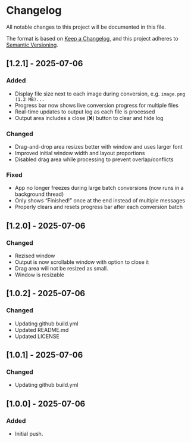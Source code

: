 # Changelog

All notable changes to this project will be documented in this file.

The format is based on [Keep a Changelog](https://keepachangelog.com/en/1.1.0/),
and this project adheres to [Semantic Versioning](https://semver.org/spec/v2.0.0.html).

## [1.2.1] - 2025-07-06

### Added
- Display file size next to each image during conversion, e.g. `image.png (1.2 MB)...`
- Progress bar now shows live conversion progress for multiple files
- Real-time updates to output log as each file is processed
- Output area includes a close (❌) button to clear and hide log

### Changed
- Drag-and-drop area resizes better with window and uses larger font
- Improved initial window width and layout proportions
- Disabled drag area while processing to prevent overlap/conflicts

### Fixed
- App no longer freezes during large batch conversions (now runs in a background thread)
- Only shows “Finished!” once at the end instead of multiple messages
- Properly clears and resets progress bar after each conversion batch

## [1.2.0] - 2025-07-06

### Changed
- Rezised window
- Output is now scrollable window with option to close it
- Drag area will not be resized as small. 
- Window is resizable

## [1.0.2] - 2025-07-06

### Changed 
- Updating github build.yml
- Updated README.md
- Updated LICENSE

## [1.0.1] - 2025-07-06

### Changed 
- Updating github build.yml

## [1.0.0] - 2025-07-06

### Added
- Initial push. 